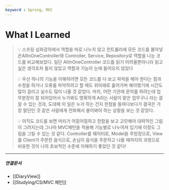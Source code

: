 ```yaml
---
keyword : Spring, MVC
---
```



# What I Learned

> 
> 💡 스프링 심화강의에서 역할을 따로 나누지 않고 컨트롤러에 모든 코드를 몰아넣은AllInOneController와 Controller, Service, Repository로 역할을 나눈 코드를 비교해보았다. 일단 AllInOneController 코드를 읽기 어려울뿐아니라 읽고 싶은 생각조차 들지 않았고 역할과 기능이 눈에 들어오지 않았다
> 
> 💡 우선 하나의 기능을 이해하려면 모든 코드를 다 보고 파악을 해야 한다는 점과 수정을 하거나 오류를 파악하려고 할 때도 위아래로 훑어가며 해야했기에 시간도 많이 걸리고 실수도 많이 나올 것 같았다. 마치, 어떤 기관에 문의를 하려는데 업무분장이 잘 되어있어서 누가봐도 명확하게 A라는 사람이 맡은 업무구나 라는 걸 알 수 있는 것과, 도대체 이 일은 누가 하는 건지 한참을 들여다보다가 결국은 가장 말단인 것 같은 사람에게 전화해서 물어봐야 하는 상황을 보는 것 같았다.
> 
> 💡 아직도 코드를 보면 머리가 어질어질하고 한참을 보고 고민해야 대략적인 그림이 그려지는데 그나마 MVC패턴을 적용해 기능별로 나누어져 있기에 이정도 그림을 그릴 수 있는 것 같다. Controller를 웨이터로, Model을 주방장으로, View를 Client가 주문한 음식으로, 손님이 음식을 주문하고 나올 때까지의 과정으로 비유한 것이 나의 초보적인 수준에 이해하기 좋았던 것 같다!
> 



---

##### 연결문서

- [[DiaryView]]
- [[Studying/CS/MVC 패턴]]